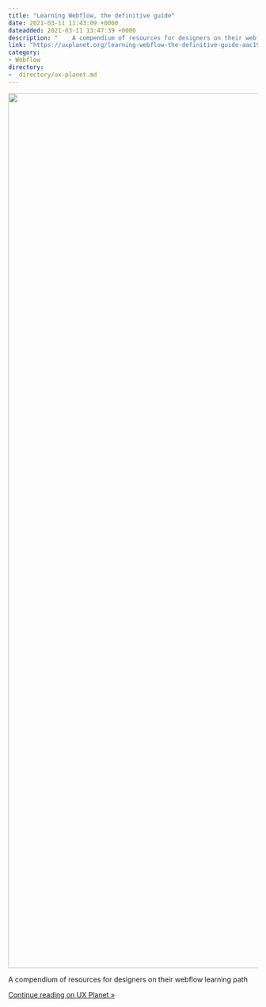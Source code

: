 ```yaml
---
title: "Learning Webflow, the definitive guide"
date: 2021-03-11 11:43:09 +0000
dateadded: 2021-03-11 13:47:39 +0000
description: "    A compendium of resources for designers on their webflow learning path  Continue reading on UX Planet »  "
link: "https://uxplanet.org/learning-webflow-the-definitive-guide-aac19095e494?source=rss----819cc2aaeee0---4"
category:
- Webflow
directory:
- _directory/ux-planet.md
---
```

<div class="medium-feed-item"><p class="medium-feed-image"><a href="https://uxplanet.org/learning-webflow-the-definitive-guide-aac19095e494?source=rss----819cc2aaeee0---4"><img src="https://cdn-images-1.medium.com/max/1763/1*Lert9M-Xv-syygWfSAaOHA.png" width="1763"></a></p><p class="medium-feed-snippet">A compendium of resources for designers on their webflow learning path</p><p class="medium-feed-link"><a href="https://uxplanet.org/learning-webflow-the-definitive-guide-aac19095e494?source=rss----819cc2aaeee0---4">Continue reading on UX Planet »</a></p></div>
